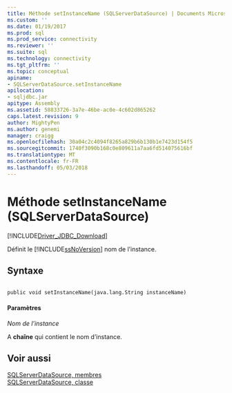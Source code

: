 ```yaml
---
title: Méthode setInstanceName (SQLServerDataSource) | Documents Microsoft
ms.custom: ''
ms.date: 01/19/2017
ms.prod: sql
ms.prod_service: connectivity
ms.reviewer: ''
ms.suite: sql
ms.technology: connectivity
ms.tgt_pltfrm: ''
ms.topic: conceptual
apiname:
- SQLServerDataSource.setInstanceName
apilocation:
- sqljdbc.jar
apitype: Assembly
ms.assetid: 58833726-3a7e-46be-ac0e-4c602d865262
caps.latest.revision: 9
author: MightyPen
ms.author: genemi
manager: craigg
ms.openlocfilehash: 30a04c2c4094f8265a829b6b130b1e7423d154f5
ms.sourcegitcommit: 1740f3090b168c0e809611a7aa6fd514075616bf
ms.translationtype: MT
ms.contentlocale: fr-FR
ms.lasthandoff: 05/03/2018
---
```

# <a name="setinstancename-method-sqlserverdatasource"></a>Méthode setInstanceName (SQLServerDataSource)
[!INCLUDE[Driver_JDBC_Download](../../../includes/driver_jdbc_download.md)]

  Définit le [!INCLUDE[ssNoVersion](../../../includes/ssnoversion_md.md)] nom de l’instance.  
  
## <a name="syntax"></a>Syntaxe  
  
```  
  
public void setInstanceName(java.lang.String instanceName)  
```  
  
#### <a name="parameters"></a>Paramètres  
 *Nom de l’instance*  
  
 A **chaîne** qui contient le nom d’instance.  
  
## <a name="see-also"></a>Voir aussi  
 [SQLServerDataSource, membres](../../../connect/jdbc/reference/sqlserverdatasource-members.md)   
 [SQLServerDataSource, classe](../../../connect/jdbc/reference/sqlserverdatasource-class.md)  
  
  
